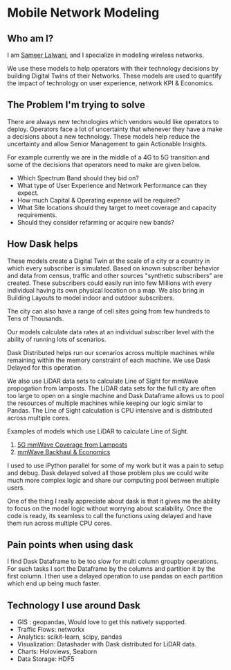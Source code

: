 Mobile Network Modeling
========

Who am I?
---------

I am [Sameer Lalwani](https://www.linkedin.com/in/lalwanisameer/), and I specialize in modeling wireless networks. 

We use these models to help operators with their technology decisions by building Digital Twins of their Networks. These models are used to quantify the impact of technology on user experience, network KPI & Economics.

The Problem I'm trying to solve
-------------------------------

There are always new technologies which vendors would like operators to deploy. Operators face a lot of uncertainty that whenever they have a make a decisions about a new technology. These models help reduce the uncertainty and allow Senior Management to gain Actionable Insights. 

For example currently we are in the middle of a 4G to 5G transition and some of the decisions that operators need to make are given below.

- Which Spectrum Band should they bid on?
- What type of User Experience and Network Performance can they expect.
- How much Capital & Operating expense will be required?
- What Site locations should they target to meet coverage and capacity requirements.
- Should they consider refarming or acquire new bands?  


How Dask helps
--------------

These models create a Digital Twin at the scale of a city or a country in which every subscriber is simulated. Based on known subscriber behavior and data from census, traffic and other sources "synthetic subscribers" are created. These subscribers could easily run into few Millions with every individual having its own physical location on a map.
We also bring in Building Layouts to model indoor and outdoor subscribers.

The city can also have a range of cell sites going from few hundreds to Tens of Thousands.

Our models calculate data rates at an individual subscriber level with the ability of running lots of scenarios.

Dask Distributed helps run our scenarios across multiple machines while remaining within the memory constraint of each machine. We use Dask Delayed for this operation.

We also use LiDAR data sets to calculate Line of Sight for mmWave propogation from lamposts. The LiDAR data sets for the full city are often too large to open on a single machine and Dask Dataframe allows us to pool the resources of multiple machines while keeping our logic similar to Pandas.
The Line of Sight calculation is CPU intensive and is distributed across multiple cores.

Examples of models which use LiDAR to calculate Line of Sight.
1. [5G mmWave Coverage from Lamposts](https://www.linkedin.com/pulse/how-much-5g-coverage-you-really-get-from-lampposts-sameer/) 
2. [mmWave Backhaul & Economics](https://www.linkedin.com/pulse/why-terragraph-mmwave-backhaul-essential-5g-lalwani-mba-ms-ee/)


I used to use iPython parallel for some of my work but it was a pain to setup and debug. Dask delayed solved all those problem plus we could write much more complex logic and share our computing pool between multiple users.

One of  the thing I really appreciate about dask is that it gives me the ability to focus on the model logic without worrying about scalability. Once the code is ready, its seamless to call the functions using delayed and have them run across multiple CPU cores.

Pain points when using dask
---------------------------

I find Dask Dataframe to be too slow for multi column groupby operations. For such tasks I sort the Dataframe by the columns and partition it by the first column. I then use a delayed operation to use pandas on each partition which end up being much faster.

Technology I use around Dask
----------------------------

- GIS : geopandas, Would love to get this natively supported.
- Traffic Flows: networkx
- Analytics: scikit-learn, scipy, pandas
- Visualization: Datashader with Dask distributed for LiDAR data. 
- Charts: Holoviews, Seaborn 
- Data Storage: HDF5
